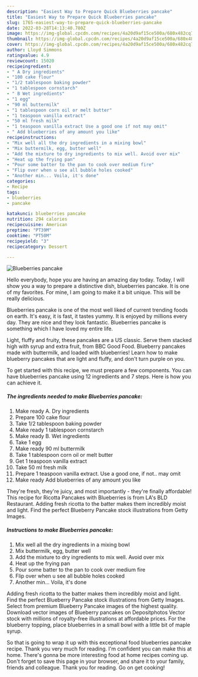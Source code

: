 ```yaml
---
description: "Easiest Way to Prepare Quick Blueberries pancake"
title: "Easiest Way to Prepare Quick Blueberries pancake"
slug: 1765-easiest-way-to-prepare-quick-blueberries-pancake
date: 2022-03-28T14:13:40.780Z
image: https://img-global.cpcdn.com/recipes/4a20d9af15ce500a/680x482cq70/blueberries-pancake-recipe-main-photo.jpg
thumbnail: https://img-global.cpcdn.com/recipes/4a20d9af15ce500a/680x482cq70/blueberries-pancake-recipe-main-photo.jpg
cover: https://img-global.cpcdn.com/recipes/4a20d9af15ce500a/680x482cq70/blueberries-pancake-recipe-main-photo.jpg
author: Lloyd Simmons
ratingvalue: 4.9
reviewcount: 15020
recipeingredient:
- " A Dry ingredients"
- "100 cake flour"
- "1/2 tablespoon baking powder"
- "1 tablespoon cornstarch"
- " B Wet ingredients"
- "1 egg"
- "90 ml buttermilk"
- "1 tablespoon corn oil or melt butter"
- "1 teaspoon vanilla extract"
- "50 ml fresh milk"
- "1 teaspoon vanilla extract Use a good one if not may omit"
- " Add blueberries of any amount you like"
recipeinstructions:
- "Mix well all the dry ingredients in a mixing bowl"
- "Mix buttermilk, egg, butter well"
- "Add the mixture to dry ingredients to mix well. Avoid over mix"
- "Heat up the frying pan"
- "Pour some batter to the pan to cook over medium fire"
- "Flip over when u see all bubble holes cooked"
- "Another min... Voila, it's done"
categories:
- Recipe
tags:
- blueberries
- pancake

katakunci: blueberries pancake 
nutrition: 294 calories
recipecuisine: American
preptime: "PT39M"
cooktime: "PT50M"
recipeyield: "3"
recipecategory: Dessert

---
```



![Blueberries pancake](https://img-global.cpcdn.com/recipes/4a20d9af15ce500a/680x482cq70/blueberries-pancake-recipe-main-photo.jpg)

Hello everybody, hope you are having an amazing day today. Today, I will show you a way to prepare a distinctive dish, blueberries pancake. It is one of my favorites. For mine, I am going to make it a bit unique. This will be really delicious.

Blueberries pancake is one of the most well liked of current trending foods on earth. It's easy, it is fast, it tastes yummy. It is enjoyed by millions every day. They are nice and they look fantastic. Blueberries pancake is something which I have loved my entire life.

Light, fluffy and fruity, these pancakes are a US classic. Serve them stacked high with syrup and extra fruit, from BBC Good Food. Blueberry pancakes made with buttermilk, and loaded with blueberries! Learn how to make blueberry pancakes that are light and fluffy, and don't turn purple on you.


To get started with this recipe, we must prepare a few components. You can have blueberries pancake using 12 ingredients and 7 steps. Here is how you can achieve it.

<!--inarticleads1-->

##### The ingredients needed to make Blueberries pancake:

1. Make ready  A. Dry ingredients
1. Prepare 100 cake flour
1. Take 1/2 tablespoon baking powder
1. Make ready 1 tablespoon cornstarch
1. Make ready  B. Wet ingredients
1. Take 1 egg
1. Make ready 90 ml buttermilk
1. Take 1 tablespoon corn oil or melt butter
1. Get 1 teaspoon vanilla extract
1. Take 50 ml fresh milk
1. Prepare 1 teaspoon vanilla extract. Use a good one, if not.. may omit
1. Make ready  Add blueberries of any amount you like


They're fresh, they're juicy, and most importantly - they're finally affordable! This recipe for Ricotta Pancakes with Blueberries is from LA's BLD Restaurant. Adding fresh ricotta to the batter makes them incredibly moist and light. Find the perfect Blueberry Pancake stock illustrations from Getty Images. 

<!--inarticleads2-->

##### Instructions to make Blueberries pancake:

1. Mix well all the dry ingredients in a mixing bowl
1. Mix buttermilk, egg, butter well
1. Add the mixture to dry ingredients to mix well. Avoid over mix
1. Heat up the frying pan
1. Pour some batter to the pan to cook over medium fire
1. Flip over when u see all bubble holes cooked
1. Another min... Voila, it's done


Adding fresh ricotta to the batter makes them incredibly moist and light. Find the perfect Blueberry Pancake stock illustrations from Getty Images. Select from premium Blueberry Pancake images of the highest quality. Download vector images of Blueberry pancakes on Depositphotos Vector stock with millions of royalty-free illustrations at affordable prices. For the blueberry topping, place blueberries in a small bowl with a little bit of maple syrup. 

So that is going to wrap it up with this exceptional food blueberries pancake recipe. Thank you very much for reading. I'm confident you can make this at home. There's gonna be more interesting food at home recipes coming up. Don't forget to save this page in your browser, and share it to your family, friends and colleague. Thank you for reading. Go on get cooking!
